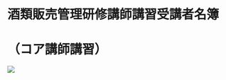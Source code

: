 # 酒類販売管理研修講師講習受講者名簿

# （コア講師講習）

![](https://www.nta.go.jp/tmp/e40c2efb-41a6-4eaf-b982-c655858364ad/images/015a96c3ebf4fa62d9bb85c51d79c569e3f658fcbdd57565e7b478cd3c1fb547.jpg)